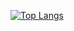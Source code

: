 [![Top Langs](https://github-readme-stats.vercel.app/api/top-langs/?username=mathieuz&hide_progress=false)](https://github.com/anuraghazra/github-readme-stats)
